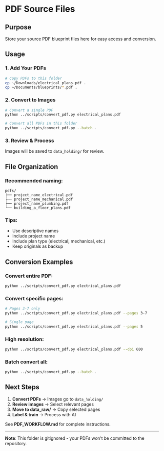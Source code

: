 # PDF Source Files

## Purpose
Store your source PDF blueprint files here for easy access and conversion.

## Usage

### 1. Add Your PDFs
```bash
# Copy PDFs to this folder
cp ~/Downloads/electrical_plans.pdf .
cp ~/Documents/blueprints/*.pdf .
```

### 2. Convert to Images
```bash
# Convert a single PDF
python ../scripts/convert_pdf.py electrical_plans.pdf

# Convert all PDFs in this folder
python ../scripts/convert_pdf.py --batch .
```

### 3. Review & Process
Images will be saved to `data_holding/` for review.

## File Organization

### Recommended naming:
```
pdfs/
├── project_name_electrical.pdf
├── project_name_mechanical.pdf
├── project_name_plumbing.pdf
└── building_a_floor_plans.pdf
```

### Tips:
- Use descriptive names
- Include project name
- Include plan type (electrical, mechanical, etc.)
- Keep originals as backup

## Conversion Examples

### Convert entire PDF:
```bash
python ../scripts/convert_pdf.py electrical_plans.pdf
```

### Convert specific pages:
```bash
# Pages 3-7 only
python ../scripts/convert_pdf.py electrical_plans.pdf --pages 3-7

# Single page
python ../scripts/convert_pdf.py electrical_plans.pdf --pages 5
```

### High resolution:
```bash
python ../scripts/convert_pdf.py electrical_plans.pdf --dpi 600
```

### Batch convert all:
```bash
python ../scripts/convert_pdf.py --batch .
```

## Next Steps

1. **Convert PDFs** → Images go to `data_holding/`
2. **Review images** → Select relevant pages
3. **Move to data_raw/** → Copy selected pages
4. **Label & train** → Process with AI

See **PDF_WORKFLOW.md** for complete instructions.

---

**Note**: This folder is gitignored - your PDFs won't be committed to the repository.
